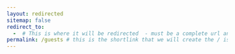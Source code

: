 ```yaml
---
layout: redirected
sitemap: false
redirect_to:
  -  # This is where it will be redirected  - must be a complete url and a space after the -
permalink: /guests # this is the shortlink that we will create the / is required - MUST MATCH the name of the file and a space after the :
---
```

